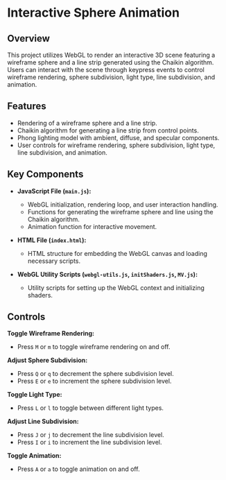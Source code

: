# Interactive Sphere Animation

## Overview

This project utilizes WebGL to render an interactive 3D scene featuring a wireframe sphere and a line strip generated using the Chaikin algorithm. Users can interact with the scene through keypress events to control wireframe rendering, sphere subdivision, light type, line subdivision, and animation.

## Features

- Rendering of a wireframe sphere and a line strip.
- Chaikin algorithm for generating a line strip from control points.
- Phong lighting model with ambient, diffuse, and specular components.
- User controls for wireframe rendering, sphere subdivision, light type, line subdivision, and animation.

## Key Components

- **JavaScript File (`main.js`):**
  - WebGL initialization, rendering loop, and user interaction handling.
  - Functions for generating the wireframe sphere and line using the Chaikin algorithm.
  - Animation function for interactive movement.

- **HTML File (`index.html`):**
  - HTML structure for embedding the WebGL canvas and loading necessary scripts.

- **WebGL Utility Scripts (`webgl-utils.js`, `initShaders.js`, `MV.js`):**
  - Utility scripts for setting up the WebGL context and initializing shaders.

## Controls

**Toggle Wireframe Rendering:**
- Press `M` or `m` to toggle wireframe rendering on and off.

**Adjust Sphere Subdivision:**
- Press `Q` or `q` to decrement the sphere subdivision level.
- Press `E` or `e` to increment the sphere subdivision level.

**Toggle Light Type:**
- Press `L` or `l` to toggle between different light types.

**Adjust Line Subdivision:**
- Press `J` or `j` to decrement the line subdivision level.
- Press `I` or `i` to increment the line subdivision level.

**Toggle Animation:**
- Press `A` or `a` to toggle animation on and off.
